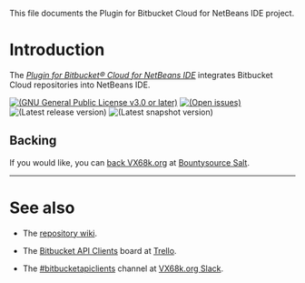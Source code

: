 This file documents the Plugin for Bitbucket Cloud for NetBeans IDE project.

# Introduction

The *[Plugin for Bitbucket® Cloud for NetBeans IDE]* integrates Bitbucket Cloud
repositories into NetBeans IDE.

[Plugin for Bitbucket® Cloud for NetBeans IDE]: https://vx68k.bitbucket.io/netbeans-bitbucket-plugin/
[Bitbucket® Cloud]: https://bitbucket.org/

[![(GNU General Public License v3.0 or later)](https://img.shields.io/badge/license-GPL--3.0--or--later-blue.svg)][GPL-3.0-or-later]
[![(Open issues)](https://img.shields.io/bitbucket/issues/vx68k/netbeans-bitbucket-plugin.svg)][open issues]
![(Latest release version)](https://img.shields.io/maven-central/v/org.vx68k.netbeans.modules/bitbucket-plugin.svg)
![(Latest snapshot version)](https://img.shields.io/nexus/s/https/oss.sonatype.org/org.vx68k.netbeans.modules/bitbucket-plugin.svg)

[GPL-3.0-or-later]: https://spdx.org/licenses/GPL-3.0-or-later.html "GNU General Public License v3.0 or later"
[Open issues]: https://bitbucket.org/vx68k/netbeans-bitbucket-plugin/issues?status=new&status=open

## Backing

If you would like, you can [back VX68k.org][Salt checkout] at [Bountysource Salt].

[Salt checkout]: https://salt.bountysource.com/checkout/amount?team=vx68k
[Bountysource Salt]: https://salt.bountysource.com/

---

# See also

  - The [repository wiki].

  - The [Bitbucket API Clients](https://trello.com/b/IqXdEIN5) board at
    [Trello].

  - The [#bitbucketapiclients](https://vx68k.slack.com/messages/CBZ6HDNAJ)
    channel at [VX68k.org Slack].

[Repository wiki]: https://bitbucket.org/vx68k/netbeans-bitbucket-plugin/wiki/
[Trello]: https://trello.com/
[VX68k.org Slack]: https://vx68k.slack.com/
